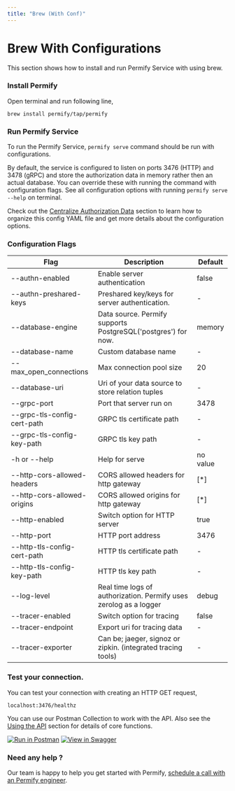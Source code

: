 ```yaml
---
title: "Brew (With Conf)"
---
```


# Brew With Configurations

This section shows how to install and run Permify Service with using brew. 

### Install Permify

Open terminal and run following line,

```shell
brew install permify/tap/permify
```

### Run Permify Service 

To run the Permify Service, `permify serve` command should be run with configurations.

By default, the service is configured to listen on ports 3476 (HTTP) and 3478 (gRPC) and store the authorization data in memory rather then an actual database. You can override these with running the command with configuration flags. See all configuration options with running `permify serve --help` on terminal. 

Check out the [Centralize Authorization Data] section to learn how to organize this config YAML file and get more details about the configuration options.

[Centralize Authorization Data]:  ../getting-started/sync-data

### Configuration Flags

| Flag | Description | Default | 
|--------------------------|----------| ----------|
|  --authn-enabled     | Enable server authentication | false | 
|  --authn-preshared-keys   | Preshared key/keys for server authentication. | - | 
|  --database-engine     | Data source. Permify supports PostgreSQL('postgres') for now. |  memory | 
|  --database-name    | Custom database name |  - |
|  --max_open_connections   | Max connection pool size | 20 | 
|  --database-uri   | Uri of your data source to store relation tuples | - | 
|  --grpc-port  | Port that server run on | 3478 | 
|  --grpc-tls-config-cert-path   | GRPC tls certificate path | - | 
|  --grpc-tls-config-key-path | GRPC tls key path | - | 
|  -h or --help  | Help for serve | no value | 
|  --http-cors-allowed-headers  | CORS allowed headers for http gateway | [*] | 
|  --http-cors-allowed-origins  | CORS allowed origins for http gateway | [*] | 
|  --http-enabled  | Switch option for HTTP server | true | 
|  --http-port  |  HTTP port address | 3476 | 
|  --http-tls-config-cert-path   | HTTP tls certificate path | - | 
|  --http-tls-config-key-path | HTTP tls key path | - | 
|  --log-level | Real time logs of authorization. Permify uses zerolog as a logger | debug| 
|  --tracer-enabled | Switch option for tracing | false | 
|  --tracer-endpoint | Export uri for tracing data | - | 
|  --tracer-exporter | Can be; jaeger, signoz or zipkin. (integrated tracing tools) | - | 

### Test your connection.

You can test your connection with creating an HTTP GET request,

```shell
localhost:3476/healthz
```

You can use our Postman Collection to work with the API. Also see the [Using the API] section for details of core functions.

[Using the API]: ../api-overview/

[![Run in Postman](https://run.pstmn.io/button.svg)](https://god.gw.postman.com/run-collection/16122080-54b1e316-8105-4440-b5bf-f27a05a8b4de?action=collection%2Ffork&collection-url=entityId%3D16122080-54b1e316-8105-4440-b5bf-f27a05a8b4de%26entityType%3Dcollection%26workspaceId%3Dd3a8746c-fa57-49c0-83a5-6fcf25a7fc05)
[![View in Swagger](http://jessemillar.github.io/view-in-swagger-button/button.svg)](https://app.swaggerhub.com/apis-docs/permify/permify/latest)

### Need any help ?

Our team is happy to help you get started with Permify, [schedule a call with an Permify engineer](https://meetings-eu1.hubspot.com/ege-aytin/call-with-an-expert).
